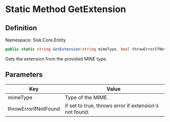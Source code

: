 # Static Method GetExtension

## Definition
Namespace: Sisk.Core.Entity

```csharp
public static string GetExtension(string mimeType, bool throwErrorIfNotFound = true)
```

Gets the extension from the provided MINE type.

## Parameters

| Key | Value |
| --- | --- |
| mimeType | Type of the MIME. | 
| throwErrorIfNotFound | if set to true, throws error if extension's not found. | 

